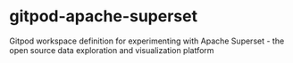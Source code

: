 # gitpod-apache-superset
Gitpod workspace definition for experimenting with Apache Superset - the open source data exploration and visualization platform
